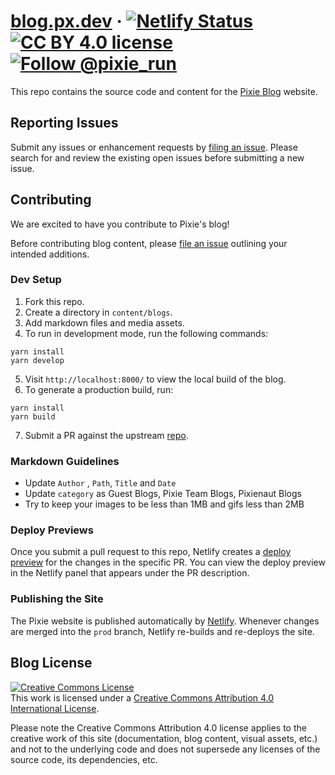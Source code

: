 # [blog.px.dev](http://blog.px.dev/) &middot; [![Netlify Status](https://api.netlify.com/api/v1/badges/0e00be9c-373b-43b5-9b31-f4ce40b9fea9/deploy-status)](https://app.netlify.com/sites/blog-px-dev/deploys) [![CC BY 4.0 license](https://img.shields.io/badge/license-CC%20BY%204.0-blue.svg)](https://creativecommons.org/licenses/by/4.0/) <a href="https://twitter.com/intent/follow?screen_name=pixie_run"><img src="https://img.shields.io/twitter/follow/pixie_run.svg?label=Follow%20@pixie_run" alt="Follow @pixie_run" /></a>

This repo contains the source code and content for the [Pixie Blog](http://blog.px.dev/) website.

## Reporting Issues

Submit any issues or enhancement requests by [filing an issue](https://github.com/pixie-io/blog.px.dev/issues/new). Please search for and review the existing open issues before submitting a new issue.

## Contributing

We are excited to have you contribute to Pixie's blog!

Before contributing blog content, please [file an issue](https://github.com/pixie-io/blog.px.dev/issues/new) outlining your intended additions.

### Dev Setup

1. Fork this repo.
2. Create a directory in `content/blogs`.
3. Add markdown files and media assets.
4. To run in development mode, run the following commands:

```shell
yarn install
yarn develop
```

5. Visit `http://localhost:8000/` to view the local build of the blog.
6. To generate a production build, run:

```shell
yarn install
yarn build
```

7. Submit a PR against the upstream  [repo](https://github.com/pixie-io/blog.px.dev).

### Markdown Guidelines

- Update `Author` , `Path`, `Title` and `Date`
- Update `category` as Guest Blogs, Pixie Team Blogs, Pixienaut Blogs
- Try to keep your images to be less than 1MB and gifs less than 2MB

### Deploy Previews

Once you submit a pull request to this repo, Netlify creates a [deploy preview](https://www.netlify.com/blog/2016/07/20/introducing-deploy-previews-in-netlify/) for the changes in the specific PR. You can view the deploy preview in the Netlify panel that appears under the PR description.

### Publishing the Site

The Pixie website is published automatically by [Netlify](https://www.netlify.com/). Whenever changes are merged into the `prod` branch, Netlify re-builds and re-deploys the site.

## Blog License

<a rel="license" href="http://creativecommons.org/licenses/by/4.0/"><img alt="Creative Commons License" style="border-width:0" src="https://i.creativecommons.org/l/by/4.0/88x31.png" /></a><br />This work is licensed under a <a rel="license" href="http://creativecommons.org/licenses/by/4.0/">Creative Commons Attribution 4.0 International License</a>.

Please note the Creative Commons Attribution 4.0 license applies to the creative work of this site (documentation, blog content, visual assets, etc.) and not to the underlying code and does not supersede any licenses of the source code, its dependencies, etc.
